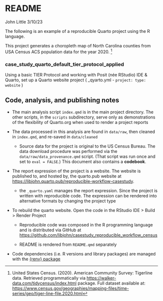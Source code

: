 README
================
John Little
3/10/23

<!-- README.md is generated from README.Rmd. Please edit that file -->

The following is an example of a reproducible Quarto project using the R
language.

This project generates a choropleth map of North Carolina counties from
USA Census ACS population data for the year 2020. [^1]

### case_study_quarto_default_tier_protocol_applied

<!-- badges: start -->
<!-- badges: end -->

Using a basic TIER Protocol and working with Posit (née RStudio) IDE &
Quarto, set up a Quarto website project ( \_qyarto.yml -
`project: type: website` )

## Code, analysis, and publishing notes

- The main analysis script `index.qmd` is in the main project directory.
  The other scripts, in the `scripts` subdirectory, serve only as
  demonstrations of the flexibility of Quarto.org when used to render a
  project reports

- The data processed in this analysis are found in `data/raw`, then
  cleaned in `index.qmd`, and re-saved in `data/cleaned`

  - Source data for the project is original to the US Census Bureau. The
    data download procedure was performed via the
    `data/raw/data_provenance.qmd` script. (That script was run once and
    set to `eval = FALSE`.) This document also contains a **codebook**.

- The report expression of the project is a website. The website is
  published to, and hosted by, the quarto.pub website at
  <https://libjohn.quarto.pub/reproducible-workflow-casestudy>.

  - the `_quarto.yaml` manages the report expression. Since the project
    is written with reproducible code. The expression can be rendered
    into alternative formats by changing the project type

- To rebuild the quarto website. Open the code in the RStudio IDE \>
  Build \> Render Project

  - Reproducible code was composed in the R programming language and is
    distributed via GitHub at
    <https://github.com/libjohn/casestudy_reproducible_workflow_census>

  - README is rendered from `README.qmd` separately

- Code dependencies (i.e. R versions and library packages) are managed
  with the [{renv} package](https://rstudio.github.io/renv)

[^1]: United States Census. (2020). American Community Survey: Tigerline
    data. Retrieved programmatically via
    <https://walker-data.com/tidycensus/index.html> package. Full
    dataset available at:
    <https://www.census.gov/geographies/mapping-files/time-series/geo/tiger-line-file.2020.html>
